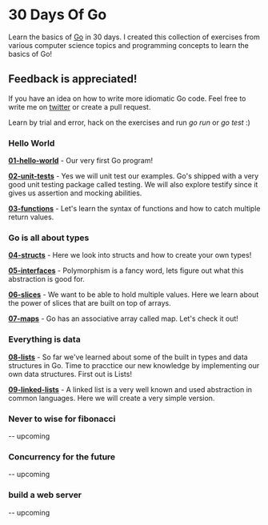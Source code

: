 # 30 Days Of Go
Learn the basics of [Go](https://golang.org/) in 30 days.
I created this collection of exercises from various computer science topics and programming concepts to
learn the basics of Go!

## Feedback is appreciated!
If you have an idea on how to write more idiomatic Go code.
Feel free to write me on [twitter](https://www.twitter.com/osterbergmarcus) or create a pull request.

Learn by trial and error, hack on the exercises and run *go run* or *go test* :)

### Hello World
**[01-hello-world](01-hello-world)** - Our very first Go program!

**[02-unit-tests](02-unit-tests)** - Yes we will unit test our examples. Go's shipped with a very good unit testing package
called testing. We will also explore testify since it gives us assertion and mocking abilities.

**[03-functions](03-functions)** - Let's learn the syntax of functions and how to catch multiple return values.

### Go is all about types
**[04-structs](04-structs)** - Here we look into structs and how to create your own types!

**[05-interfaces](05-interfaces)** - Polymorphism is a fancy word, lets figure out what this abstraction is good for.

**[06-slices](06-slices)** - We want to be able to hold multiple values. Here we learn about the power of slices that are
built on top of arrays.

**[07-maps](07-maps)** - Go has an associative array called map. Let's check it out!

### Everything is data
**[08-lists](08-lists)** - So far we've learned about some of the built in types and data structures in Go. Time to pracctice our new
knowledge by implementing our own data structures. First out is Lists!

**[09-linked-lists](09-linked-lists)** - A linked list is a very well known and used abstraction in common languages. Here we will create
a very simple version.

### Never to wise for fibonacci
-- upcoming

### Concurrency for the future
-- upcoming

### build a web server
-- upcoming
